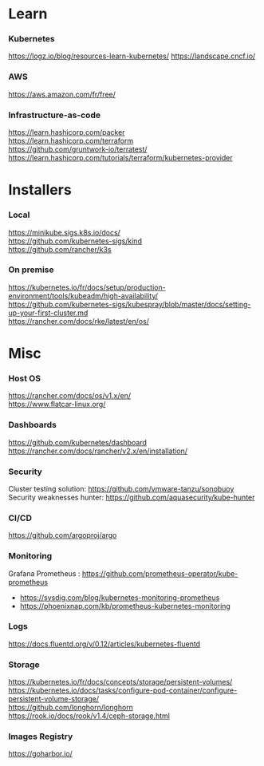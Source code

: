 # Learn

### Kubernetes
https://logz.io/blog/resources-learn-kubernetes/
https://landscape.cncf.io/

### AWS
https://aws.amazon.com/fr/free/  

### Infrastructure-as-code
https://learn.hashicorp.com/packer  
https://learn.hashicorp.com/terraform  
https://github.com/gruntwork-io/terratest/  
https://learn.hashicorp.com/tutorials/terraform/kubernetes-provider  

# Installers

### Local
https://minikube.sigs.k8s.io/docs/  
https://github.com/kubernetes-sigs/kind  
https://github.com/rancher/k3s  

### On premise
https://kubernetes.io/fr/docs/setup/production-environment/tools/kubeadm/high-availability/  
https://github.com/kubernetes-sigs/kubespray/blob/master/docs/setting-up-your-first-cluster.md  
https://rancher.com/docs/rke/latest/en/os/  

# Misc

### Host OS
https://rancher.com/docs/os/v1.x/en/  
https://www.flatcar-linux.org/  

### Dashboards
https://github.com/kubernetes/dashboard  
https://rancher.com/docs/rancher/v2.x/en/installation/  

### Security
Cluster testing solution: https://github.com/vmware-tanzu/sonobuoy  
Security weaknesses hunter: https://github.com/aquasecurity/kube-hunter  

### CI/CD
https://github.com/argoproj/argo  

### Monitoring
Grafana Prometheus : https://github.com/prometheus-operator/kube-prometheus 

- https://sysdig.com/blog/kubernetes-monitoring-prometheus  
- https://phoenixnap.com/kb/prometheus-kubernetes-monitoring  

### Logs
https://docs.fluentd.org/v/0.12/articles/kubernetes-fluentd  

### Storage
https://kubernetes.io/fr/docs/concepts/storage/persistent-volumes/  
https://kubernetes.io/docs/tasks/configure-pod-container/configure-persistent-volume-storage/  
https://github.com/longhorn/longhorn  
https://rook.io/docs/rook/v1.4/ceph-storage.html  

### Images Registry
https://goharbor.io/  
